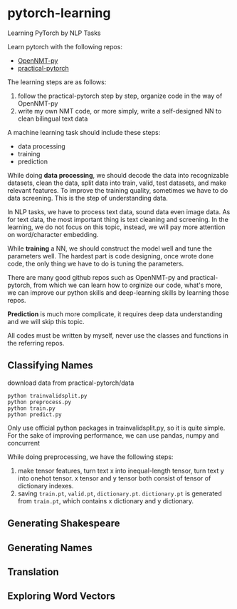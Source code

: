 # pytorch-learning
Learning PyTorch by NLP Tasks

Learn pytorch with the following repos:
* [OpenNMT-py](https://github.com/OpenNMT/OpenNMT-py)
* [practical-pytorch](https://github.com/spro/practical-pytorch)

The learning steps are as follows:
1. follow the practical-pytorch step by step, organize code in the way of OpenNMT-py
2. write my own NMT code, or more simply, write a self-designed NN to clean bilingual text data

A machine learning task should include these steps:
* data processing
* training
* prediction

While doing **data processing**, we should decode the data into recognizable datasets,
clean the data, split data into train, valid, test datasets, and make relevant features.
To improve the training quality, sometimes we have to do data screening.
This is the step of understanding data.

In NLP tasks, we have to process text data, sound data even image data.
As for text data, the most important thing is text cleaning and screening.
In the learning, we do not focus on this topic, instead, we will pay more attention on word/character embedding.

While **training** a NN, we should construct the model well and tune the parameters well.
The hardest part is code designing, once wrote done code, the only thing we have to do is tuning the parameters.

There are many good github repos such as OpenNMT-py and practical-pytorch,
from which we can learn how to orginize our code, what's more,
we can improve our python skills and deep-learning skills by learning those repos.

**Prediction** is much more complicate, it requires deep data understanding and we will skip this topic.

All codes must be written by myself, never use the classes and functions in the referring repos.

## Classifying Names
download data from practical-pytorch/data
```
python trainvalidsplit.py
python preprocess.py
python train.py
python predict.py
```

Only use official python packages in trainvalidsplit.py, so it is quite simple. For the sake of improving performance, we can use pandas, numpy and concurrent

While doing preprocessing, we have the following steps:
1. make tensor features, turn text x into inequal-length tensor, turn text y into onehot tensor. x tensor and y tensor both consist of tensor of dictionary indexes.
2. saving `train.pt`, `valid.pt`, `dictionary.pt`. `dictionary.pt` is generated from `train.pt`, which contains x dictionary and y dictionary.


## Generating Shakespeare

## Generating Names

## Translation

## Exploring Word Vectors

